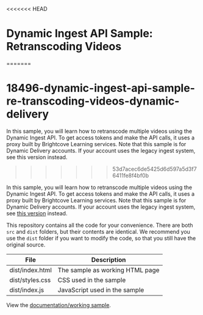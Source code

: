 <<<<<<< HEAD
# Dynamic Ingest API Sample: Retranscoding Videos
=======
# 18496-dynamic-ingest-api-sample-re-transcoding-videos-dynamic-delivery
In this sample, you will learn how to retranscode multiple videos using the Dynamic Ingest API. To get access tokens and make the API calls, it uses a proxy built by Brightcove Learning services.  Note that this sample is for Dynamic Delivery accounts. If your account uses the legacy ingest system, see this version instead.
>>>>>>> 53d7acec6de5425d6d597a5d3f76411fe8f4bf0b

In this sample, you will learn how to retranscode multiple videos using the Dynamic Ingest API. To get access tokens and make the API calls, it uses a proxy built by Brightcove Learning services.  Note that this sample is for Dynamic Delivery accounts. If your account uses the legacy ingest system, see [this version](https://support.brightcove.com/dynamic-ingest-api-sample-re-transcoding-videos-legacy-ingest) instead.

This repository contains all the code for your convenience. There are both `src` and `dist` folders, but their contents are identical. We recommend you use the `dist` folder if you want to modify the code, so that you still have the original source.

<table>
	<thead>
		<th>File</th>
		<th>Description</th>
	</thead>
	<tr>
		<td>dist/index.html</td>
		<td>The sample as working HTML page</td>
	</tr>
	<tr>
		<td>dist/styles.css</td>
		<td>CSS used in the sample</td>
	</tr>
	<tr>
		<td>dist/index.js</td>
		<td>JavaScript used in the sample</td>
	</tr>
</table>

View the [documentation/working sample](https://support.brightcove.com/dynamic-ingest-api-sample-re-transcoding-videos-dynamic-delivery).

